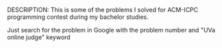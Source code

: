 DESCRIPTION:
This is some of the problems I solved for ACM-ICPC programming contest during my bachelor studies.

Just search for the problem in Google with the problem number and "UVa online judge" keyword

